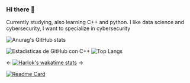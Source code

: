 ### Hi there 👋

Currently studying, also learning C++ and python.
I like data science and cybersecurity, I want to specialize in cybersecurity

![Anurag's GitHub stats](https://github-readme-stats.vercel.app/api?username=CristopherAfonso&show=reviews,discussions_started,discussions_answered,prs_merged,prs_merged_percentage&theme=neon)

<img align="left" src="https://github-readme-stats.vercel.app/api/top-langs/?username=CristopherAfonso&layout=compact&langs_count=20&hide=html,css,shell&theme=tokyonight" alt="Estadísticas de GitHub con C++" />

![Top Langs](https://github-readme-stats.vercel.app/api/top-langs/?username=CristopherAfonso&layout=compact)

<-
[![Harlok's wakatime stats](https://github-readme-stats.vercel.app/api/wakatime?username=CristopherAfonso)](https://github.com/CristopherAfonso/github-readme-stats)
->

[![Readme Card](https://github-readme-stats.vercel.app/api/pin/?username=CristopherAfonso&repo=ExercismExercises)](https://github.com/CristopherAfonso/github-readme-stats)


<!-- https://github-profile-trophy.vercel.app/?username=CristopherAfonso -->
<!--![Top Langs](https://github-readme-stats.vercel.app/api/top-langs/?username=CristopherAfonso&layout=compact&theme=synthwave) -->
<!--
**CristopherAfonso/CristopherAfonso** is a ✨ _special_ ✨ repository because its `README.md` (this file) appears on your GitHub profile.

Here are some ideas to get you started:

- 🔭 I’m currently working on ...
- 🌱 I’m currently learning ...
- 👯 I’m looking to collaborate on ...
- 🤔 I’m looking for help with ...
- 💬 Ask me about ...
- 📫 How to reach me: ...
- 😄 Pronouns: ...
- ⚡ Fun fact: ...
-->
